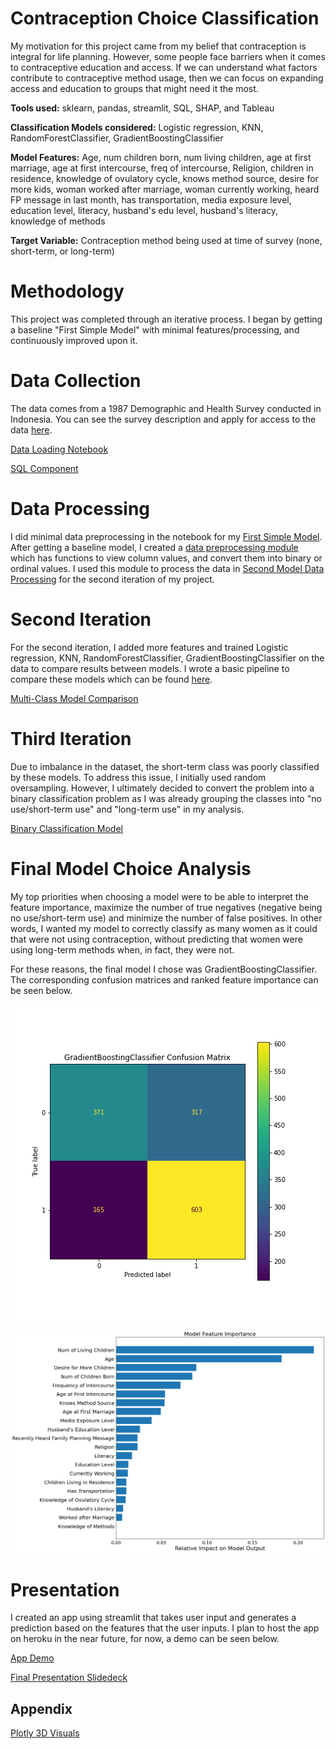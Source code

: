 # Contraception Choice Classification

My motivation for this project came from my belief that contraception is integral for life planning. However, some people face barriers when it comes to contraceptive education and access. If we can understand what factors contribute to contraceptive method usage, then we can focus on expanding access and education to groups that might need it the most. 

**Tools used:** sklearn, pandas, streamlit, SQL, SHAP, and Tableau  

**Classification Models considered:** Logistic regression, KNN, RandomForestClassifier, GradientBoostingClassifier

**Model Features:** Age, num children born, num living children, age at first marriage, age at first intercourse, freq of intercourse, Religion, children in residence, knowledge of ovulatory cycle, knows method source, desire for more kids, woman worked after marriage, woman currently working, heard FP message in last month, has transportation, media exposure level, education level, literacy, husband's edu level, husband's literacy, knowledge of methods

**Target Variable:** Contraception method being used at time of survey (none, short-term, or long-term)


# Methodology
This project was completed through an iterative process. I began by getting a baseline "First Simple Model" with minimal features/processing, and continuously improved upon it.

# Data Collection

The data comes from a 1987 Demographic and Health Survey conducted in Indonesia. You can see the survey description and apply for access to the data [here](https://dhsprogram.com/methodology/survey/survey-display-14.cfm).

[Data Loading Notebook](https://github.com/Neda-Sal/Contraception_Choice_Classification/blob/main/Data_Collection_Full_Survey.ipynb)

[SQL Component](https://github.com/Neda-Sal/Contraception_Choice_Classification/blob/main/SQL%20component.ipynb)

# Data Processing

I did minimal data preprocessing in the notebook for my [First Simple Model](https://github.com/Neda-Sal/Contraception_Choice_Classification/blob/main/First_Simple_Model.ipynb). After getting a baseline model, I created a [data preprocessing module ](https://github.com/Neda-Sal/Contraception_Choice_Classification/blob/main/pre_process.py) which has functions to view column values, and convert them into binary or ordinal values. I used this module to process the data in [Second Model Data Processing](https://github.com/Neda-Sal/Contraception_Choice_Classification/blob/main/Model_2_Data_processing.ipynb) for the second iteration of my project.

# Second Iteration

For the second iteration, I added more features and trained Logistic regression, KNN, RandomForestClassifier, GradientBoostingClassifier on the data to compare results between models. I wrote a basic pipeline to compare these models which can be found  [here](https://github.com/Neda-Sal/Contraception_Choice_Classification/blob/main/compare_models.py). 

[Multi-Class Model Comparison](https://github.com/Neda-Sal/Contraception_Choice_Classification/blob/main/multiclass_model2_choice.ipynb)

# Third Iteration

Due to imbalance in the dataset, the short-term class was poorly classified by these models. To address this issue, I initially used random oversampling. However, I ultimately decided to convert the problem into a binary classification problem as I was already grouping the classes into "no use/short-term use" and "long-term use" in my analysis.

[Binary Classification Model](https://github.com/Neda-Sal/Contraception_Choice_Classification/blob/main/Binary_model.ipynb)

# Final Model Choice Analysis

My top priorities when choosing a model were to be able to interpret the feature importance, maximize the number of true negatives (negative being no use/short-term use) and minimize the number of false positives. In other words, I wanted my model to correctly classify as many women as it could that were not using contraception, without predicting that women were using long-term methods when, in fact, they were not.

For these reasons, the final model I chose was GradientBoostingClassifier. The corresponding confusion matrices and ranked feature importance can be seen below.

![Confusion Matrix](GBC_confusion_matrix.png)

![Feature Importance](feature_importance.png)

# Presentation

I created an app using streamlit that takes user input and generates a prediction based on the features that the user inputs. I plan to host the app on heroku in the near future, for now, a demo can be seen below.

[App Demo](https://github.com/Neda-Sal/Contraception_Choice_Classification/blob/main/contraception_streamlit_app.webm)

[Final Presentation Slidedeck](https://github.com/Neda-Sal/Contraception_Choice_Classification/blob/main/Contraception_Choices_Presentation.pdf)

## Appendix

[Plotly 3D Visuals](https://github.com/Neda-Sal/Contraception_Choice_Classification/blob/main/plotly_visuals.ipynb)
